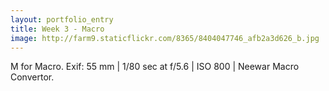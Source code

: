 ```yaml
---
layout: portfolio_entry
title: Week 3 - Macro
image: http://farm9.staticflickr.com/8365/8404047746_afb2a3d626_b.jpg
---
```

M for Macro.
Exif: 55 mm | 1/80 sec at f/5.6 | ISO 800 | Neewar Macro Convertor.